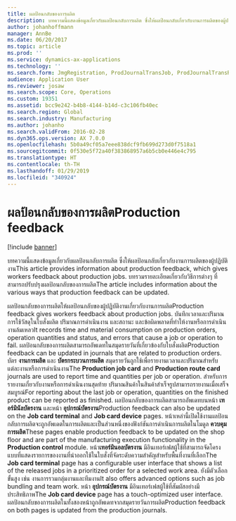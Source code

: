 ```yaml
---
title: ผลป้อนกลับของการผลิต
description: บทความนี้แสดงข้อมูลเกี่ยวกับผลป้อนกลับการผลิต ซึ่งให้ผลป้อนกลับเกี่ยวกับงานการผลิตของผู้ปฏิบัติงาน บทรวมรายละเอียดเกี่ยวกับวิธีการต่างๆ ที่สามารถปรับปรุงผลป้อนกลับของการผลิต
author: johanhoffmann
manager: AnnBe
ms.date: 06/20/2017
ms.topic: article
ms.prod: ''
ms.service: dynamics-ax-applications
ms.technology: ''
ms.search.form: JmgRegistration, ProdJournalTransJob, ProdJournalTransRoute, ProdParmReportFinished
audience: Application User
ms.reviewer: josaw
ms.search.scope: Core, Operations
ms.custom: 19351
ms.assetid: bcc9e242-b4b8-4144-b14d-c3c106fb40ec
ms.search.region: Global
ms.search.industry: Manufacturing
ms.author: johanho
ms.search.validFrom: 2016-02-28
ms.dyn365.ops.version: AX 7.0.0
ms.openlocfilehash: 5b0a49cf05a7eee838dcf9fb699d273d0f7518a1
ms.sourcegitcommit: 0f530e5f72a40f383868957a6b5cb0e446e4c795
ms.translationtype: HT
ms.contentlocale: th-TH
ms.lasthandoff: 01/29/2019
ms.locfileid: "340924"
---
```

# <a name="production-feedback"></a><span data-ttu-id="fbfda-104">ผลป้อนกลับของการผลิต</span><span class="sxs-lookup"><span data-stu-id="fbfda-104">Production feedback</span></span>

[!include [banner](../includes/banner.md)]

<span data-ttu-id="fbfda-105">บทความนี้แสดงข้อมูลเกี่ยวกับผลป้อนกลับการผลิต ซึ่งให้ผลป้อนกลับเกี่ยวกับงานการผลิตของผู้ปฏิบัติงาน</span><span class="sxs-lookup"><span data-stu-id="fbfda-105">This article provides information about production feedback, which gives workers feedback about production jobs.</span></span> <span data-ttu-id="fbfda-106">บทรวมรายละเอียดเกี่ยวกับวิธีการต่างๆ ที่สามารถปรับปรุงผลป้อนกลับของการผลิต</span><span class="sxs-lookup"><span data-stu-id="fbfda-106">The article includes information about the various ways that production feedback can be updated.</span></span>

<span data-ttu-id="fbfda-107">ผลป้อนกลับของการผลิตให้ผลป้อนกลับของผู้ปฏิบัติงานเกี่ยวกับงานการผลิต</span><span class="sxs-lookup"><span data-stu-id="fbfda-107">Production feedback gives workers feedback about production jobs.</span></span> <span data-ttu-id="fbfda-108">บันทึกเวลาและปริมาณการใช้วัสดุในใบสั่งผลิต ปริมาณการดำเนินงาน และสถานะ และข้อผิดพลาดที่ทำให้งานหรือการดำเนินงานล้มเหลว</span><span class="sxs-lookup"><span data-stu-id="fbfda-108">It records time and material consumption on production orders, operation quantities and status, and errors that cause a job or operation to fail.</span></span> <span data-ttu-id="fbfda-109">ผลป้อนกลับของการผลิตสามารถอัพเดทในสมุดรายวันที่เกี่ยวข้องกับใบสั่งผลิต</span><span class="sxs-lookup"><span data-stu-id="fbfda-109">Production feedback can be updated in journals that are related to production orders.</span></span> <span data-ttu-id="fbfda-110">บัตร **งานการผลิต** และ **บัตรกระบวนการผลิต** สมุดรายวันถูกใช้เพื่อรายงานเวลาและปริมาณสำหรับแต่ละงานหรือการดำเนินงาน</span><span class="sxs-lookup"><span data-stu-id="fbfda-110">The **Production job card** and **Production route card** journals are used to report time and quantities per job or operation.</span></span> <span data-ttu-id="fbfda-111">สำหรับการรายงานเกี่ยวกับงานหรือการดำเนินงานสุดท้าย ปริมาณสินค้าในสินค้าสำเร็จรูปสามารถรายงานเมื่อเสร็จสมบูรณ์</span><span class="sxs-lookup"><span data-stu-id="fbfda-111">For reporting about the last job or operation, quantities on the finished product can be reported as finished.</span></span> <span data-ttu-id="fbfda-112">ผลป้อนกลับของการผลิตสามารถอัพเดทบนหน้า **เทอร์มินัลบัตรงาน** และหน้า **อุปกรณ์บัตรงาน**</span><span class="sxs-lookup"><span data-stu-id="fbfda-112">Production feedback can also be updated on the **Job card terminal** and **Job card device** pages.</span></span> <span data-ttu-id="fbfda-113">หน้าเหล่านี้เปิดใช้งานผลป้อนกลับการผลิตจะถูกอัพเดตในการผลิตและเป็นส่วนหนึ่งของฟังก์ชันการดำเนินการผลิตในโมดูล **ควบคุมการผลิต**</span><span class="sxs-lookup"><span data-stu-id="fbfda-113">These pages enable production feedback to be updated on the shop floor and are part of the manufacturing execution functionality in the **Production control** module.</span></span> <span data-ttu-id="fbfda-114">หน้า**เทอร์มินอลบัตรงาน** มีอินเทอร์เฟสผู้ใช้ที่สามารถจัดโครงแบบที่แสดงรายการของงานที่นำออกใช้ในใบสั่งที่จัดระดับความสำคัญสำหรับพื้นที่งานที่เลือก</span><span class="sxs-lookup"><span data-stu-id="fbfda-114">The **Job card terminal** page has a configurable user interface that shows a list of the released jobs in a prioritized order for a selected work area.</span></span> <span data-ttu-id="fbfda-115">ยังมีตัวเลือกขั้นสูง เช่น งานการรวมกลุ่มงานและทีมงาน</span><span class="sxs-lookup"><span data-stu-id="fbfda-115">It also offers advanced options such as job bundling and team work.</span></span> <span data-ttu-id="fbfda-116">หน้า **อุปกรณ์บัตรงาน** มีอินเทอร์เฟสผู้ใช้ที่สัมผัสอย่างมีประสิทธิภาพ</span><span class="sxs-lookup"><span data-stu-id="fbfda-116">The **Job card device** page has a touch-optimized user interface.</span></span> <span data-ttu-id="fbfda-117">ผลป้อนกลับของการผลิตในทั้งสองหน้าถูกอัพเดทจากสมุดรายวันการผลิต</span><span class="sxs-lookup"><span data-stu-id="fbfda-117">Production feedback on both pages is updated from the production journals.</span></span>



